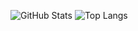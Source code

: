 

![GitHub Stats](https://github-readme-stats.vercel.app/api?username=mahdisoltanmoradi&show_icons=true&count_private=true&include_all_commits=true&theme=tokyonight)  ![Top Langs](https://github-readme-stats.vercel.app/api/top-langs/?username=mahdisoltanmoradi&layout=compact&title_color=55A48C&text_color=ffffff&bg_color=0d1117&border_color=fff0)

